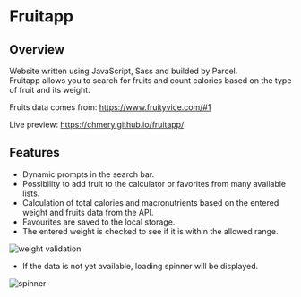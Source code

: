 # Fruitapp

## Overview

Website written using JavaScript, Sass and builded by Parcel.\
Fruitapp allows you to search for fruits and count calories based on the type of fruit and its weight.

Fruits data comes from: https://www.fruityvice.com/#1

Live preview: https://chmery.github.io/fruitapp/

## Features

-   Dynamic prompts in the search bar.
-   Possibility to add fruit to the calculator or favorites from many available lists.
-   Calculation of total calories and macronutrients based on the entered weight and fruits data from the API.
-   Favourites are saved to the local storage.
-   The entered weight is checked to see if it is within the allowed range.

![weight validation](https://user-images.githubusercontent.com/104914995/181612641-473a840d-5071-4c62-8367-7367edde4571.gif)

-   If the data is not yet available, loading spinner will be displayed.

![spinner](https://user-images.githubusercontent.com/104914995/181612338-08457610-c0cc-4af2-8358-5ef2a2ad445e.gif)
